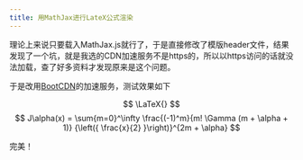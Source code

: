 ```yaml
---
title: 用MathJax进行LateX公式渲染
---
```


理论上来说只要载入MathJax.js就行了，于是直接修改了模版header文件，结果发现了一个坑，就是我选的CDN加速服务不是https的，所以以https访问的话就没法加载，查了好多资料才发现原来是这个问题。

于是改用[BootCDN](http://www.bootcdn.cn)的加速服务，测试效果如下

$$ \LaTeX{} $$
$$ J\alpha(x) = \sum{m=0}^\infty \frac{(-1)^m}{m! \Gamma (m + \alpha + 1)} {\left({ \frac{x}{2} }\right)}^{2m + \alpha} $$

完美！